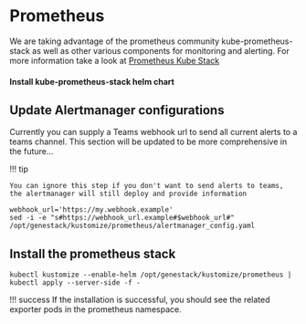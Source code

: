 # Prometheus

We are taking advantage of the prometheus community kube-prometheus-stack as well as other various components for monitoring and alerting. For more information take a look at [Prometheus Kube Stack](https://github.com/prometheus-community/helm-charts/tree/main/charts/kube-prometheus-stack)

#### Install kube-prometheus-stack helm chart

## Update Alertmanager configurations

Currently you can supply a Teams webhook url to send all current alerts to a teams channel. This section will be updated to be more comprehensive in the future...

!!! tip

    You can ignore this step if you don't want to send alerts to teams, the alertmanager will still deploy and provide information

``` shell
webhook_url='https://my.webhook.example'
sed -i -e "s#https://webhook_url.example#$webhook_url#" /opt/genestack/kustomize/prometheus/alertmanager_config.yaml
```

## Install the prometheus stack

``` shell
kubectl kustomize --enable-helm /opt/genestack/kustomize/prometheus | kubectl apply --server-side -f -
```

!!! success
    If the installation is successful, you should see the related exporter pods in the prometheus namespace.
